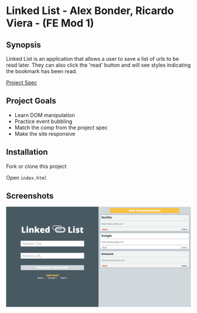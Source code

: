 # Linked List - Alex Bonder, Ricardo Viera - (FE Mod 1)

## Synopsis

Linked List is an application that allows a user to save a list of urls to be read later. They can also click the 'read' button and will see styles indicating the bookmark has been read.

[Project Spec](http://frontend.turing.io/projects/linked-list.html)

## Project Goals

* Learn DOM manipulation
* Practice event bubbling
* Match the comp from the project spec
* Make the site responsive

## Installation

Fork or clone this project

Open `index.html`

## Screenshots

![Landing Page](images/landing-page.png)
